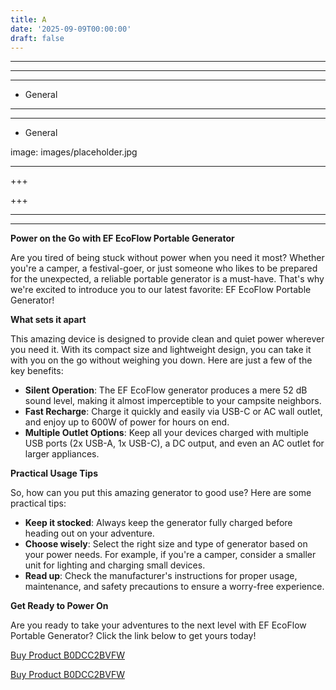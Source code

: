 ```yaml
---
title: A
date: '2025-09-09T00:00:00'
draft: false
---
```


---



---

---




- General
---

---

- General

image: images/placeholder.jpg

---

+++






+++





---



---
**Power on the Go with EF EcoFlow Portable Generator**

Are you tired of being stuck without power when you need it most? Whether you're a camper, a festival-goer, or just someone who likes to be prepared for the unexpected, a reliable portable generator is a must-have. That's why we're excited to introduce you to our latest favorite: EF EcoFlow Portable Generator!

**What sets it apart**

This amazing device is designed to provide clean and quiet power wherever you need it. With its compact size and lightweight design, you can take it with you on the go without weighing you down. Here are just a few of the key benefits:

* **Silent Operation**: The EF EcoFlow generator produces a mere 52 dB sound level, making it almost imperceptible to your campsite neighbors.
* **Fast Recharge**: Charge it quickly and easily via USB-C or AC wall outlet, and enjoy up to 600W of power for hours on end.
* **Multiple Outlet Options**: Keep all your devices charged with multiple USB ports (2x USB-A, 1x USB-C), a DC output, and even an AC outlet for larger appliances.

**Practical Usage Tips**

So, how can you put this amazing generator to good use? Here are some practical tips:

* **Keep it stocked**: Always keep the generator fully charged before heading out on your adventure.
* **Choose wisely**: Select the right size and type of generator based on your power needs. For example, if you're a camper, consider a smaller unit for lighting and charging small devices.
* **Read up**: Check the manufacturer's instructions for proper usage, maintenance, and safety precautions to ensure a worry-free experience.

**Get Ready to Power On**

Are you ready to take your adventures to the next level with EF EcoFlow Portable Generator? Click the link below to get yours today!

[Buy Product B0DCC2BVFW](https://www.amazon.com/EF-ECOFLOW-Portable-Generator-Optional/dp/B0DCC2BVFW/)

[Buy Product B0DCC2BVFW](https://www.amazon.com/EF-ECOFLOW-Portable-Generator-Optional/dp/B0DCC2BVFW/)